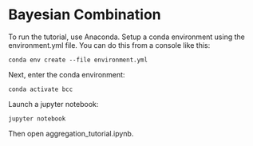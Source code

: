 # Bayesian Combination

To run the tutorial, use Anaconda. Setup a conda environment using the environment.yml file. You can do this from a console like this:
~~~
conda env create --file environment.yml
~~~

Next, enter the conda environment:
~~~
conda activate bcc
~~~

Launch a jupyter notebook:
~~~
jupyter notebook
~~~

Then open aggregation_tutorial.ipynb.
